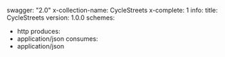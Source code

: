 swagger: "2.0"
x-collection-name: CycleStreets
x-complete: 1
info:
  title: CycleStreets
  version: 1.0.0
schemes:
- http
produces:
- application/json
consumes:
- application/json